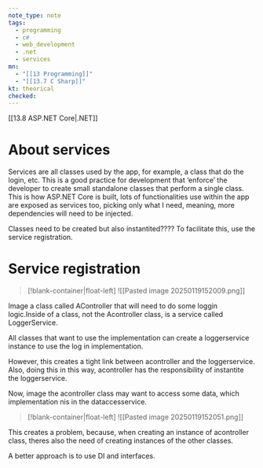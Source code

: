 ```yaml
---
note_type: note
tags:
  - programming
  - c#
  - web_development
  - .net
  - services
mn:
  - "[[13 Programming]]"
  - "[[13.7 C Sharp]]"
kt: theorical
checked:
---
```

[[13.8 ASP.NET Core|.NET]]

# About services
Services are all classes used by the app, for example, a class that do the login, etc. This is a good practice for development that ‘enforce’ the developer to create small standalone classes that perform a single class. This is how ASP.NET Core is built, lots of functionalities use within the app are exposed as services too, picking only what I need, meaning, more dependencies will need to be injected.

Classes need to be created but also instantited???? To facilitate this, use the service registration.  

# Service registration
>[!blank-container|float-left]
>![[Pasted image 20250119152009.png]]

Image a class called AController that will need to do some loggin logic.Inside of a class, not the Acontroller class, is a service called LoggerService. 

All classes that want to use the implementation can create a loggerservice instance to use the log in implementation. 

However, this creates a tight link between acontroller and the loggerservice. Also, doing this in this way, acontroller has the responsibility of instantite the loggerservice. 

Now, image the acontroller class may want to access some data, which implementation nis in the dataccesservice. 

>[!blank-container|float-left]
>![[Pasted image 20250119152051.png]]


This creates a problem, because, when creating an instance of acontroller class, theres also the need of creating instances of the other classes.

A better approach is to use DI and interfaces.
